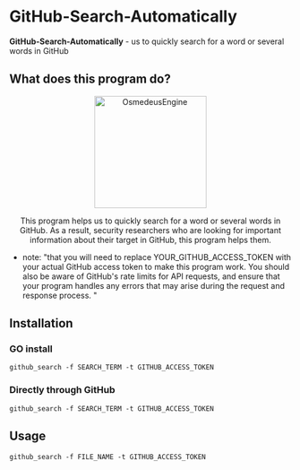 # GitHub-Search-Automatically

**GitHub-Search-Automatically** - us to quickly search for a word or several words in GitHub

## What does this program do?

<p align="center">
  <img alt="OsmedeusEngine" src="https://logosmarcas.net/wp-content/uploads/2020/12/GitHub-Logo.png" height="200" />
  <p align="center">
  This program helps us to quickly search for a word or several words in GitHub.
As a result, security researchers who are looking for important information about their target in GitHub, this program helps them.

* note: 
"that you will need to replace YOUR_GITHUB_ACCESS_TOKEN with your actual GitHub access token to make this program work. 
You should also be aware of GitHub's rate limits for API requests, and ensure that your program handles any errors that may arise during the request and response process.
" 

  </p>
</p>

## Installation
### GO install

```
github_search -f SEARCH_TERM -t GITHUB_ACCESS_TOKEN
```
 ### Directly through GitHub
 
```
github_search -f SEARCH_TERM -t GITHUB_ACCESS_TOKEN
```

## Usage

```
github_search -f FILE_NAME -t GITHUB_ACCESS_TOKEN
```




